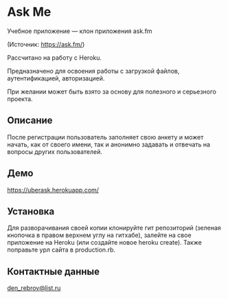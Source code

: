 # Ask Me 
Учебное приложение — клон приложения ask.fm

(Источник: https://ask.fm/)

Рассчитано на работу с Heroku.

Предназначено для освоения работы с загрузкой файлов, аутентификацией, авторизацией.

При желании может быть взято за основу для полезного и серьезного проекта.

## Описание

После регистрации пользователь заполняет свою анкету и может начать, как от своего имени, так и анонимно задавать и отвечать на вопросы других пользователей.

## Демо
https://uberask.herokuapp.com/

## Установка
Для разворачивания своей копии клонируйте гит репозиторий (зеленая кнопочка в правом верхнем углу на гитхабе), залейте на свое приложение на Heroku (или создайте новое heroku create). Также поправьте урл сайта в production.rb.

## Контактные данные
den_rebrov@list.ru
